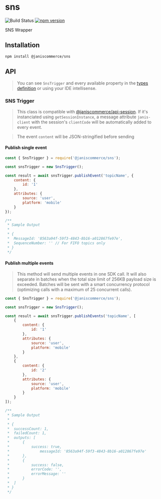 # sns

![Build Status](https://github.com/janis-commerce/sns/workflows/Build%20Status/badge.svg)
[![npm version](https://badge.fury.io/js/%40janiscommerce%2Fsns.svg)](https://www.npmjs.com/package/@janiscommerce/sns)

SNS Wrapper

## Installation
```sh
npm install @janiscommerce/sns
```

## API

> You can see `SnsTrigger` and every available property in the [types definition](types/sns-trigger.d.ts) or using your IDE intellisense.

### SNS Trigger

> This class is compatible with [@janiscommerce/api-session](https://npmjs.com/@janiscommerce/api-session). If it's instanciated using `getSessionInstance`, a message attribute `janis-client` with the session's `clientCode` will be automatically added to every event.

> The event `content` will be JSON-stringified before sending

#### Publish single event

```js
const { SnsTrigger } = require('@janiscommerce/sns');

const snsTrigger = new SnsTrigger();

const result = await snsTrigger.publishEvent('topicName', {
	content: {
		id: '1'
	},
	attributes: {
		source: 'user',
		platform: 'mobile'
	}
});

/**
 * Sample Output
 *
 * {
 * 	MessageId: '8563a94f-59f3-4843-8b16-a012867fe97e',
 * 	SequenceNumber: '' // For FIFO topics only
 * }
 */
```

#### Publish multiple events

> This method will send multiple events in one SDK call. It will also separate in batches when the total size limit of 256KB payload size is exceeded. Batches will be sent with a smart concurrency protocol (optimizing calls with a maximum of 25 concurrent calls).

```js
const { SnsTrigger } = require('@janiscommerce/sns');

const snsTrigger = new SnsTrigger();

const result = await snsTrigger.publishEvents('topicName', [
	{
		content: {
			id: '1'
		},
		attributes: {
			source: 'user',
			platform: 'mobile'
		}
	},
	{
		content: {
			id: '2'
		},
		attributes: {
			source: 'user',
			platform: 'mobile'
		}
	}
]);

/**
 * Sample Output
 *
 * {
 * 	successCount: 1,
 * 	failedCount: 1,
 * 	outputs: [
 * 		{
 * 			success: true,
 *				messageId: '8563a94f-59f3-4843-8b16-a012867fe97e'
 * 		},
 * 		{
 * 			success: false,
 * 			errorCode: '',
 * 			errorMessage: ''
 * 		}
 * 	]
 * }
 */
```
